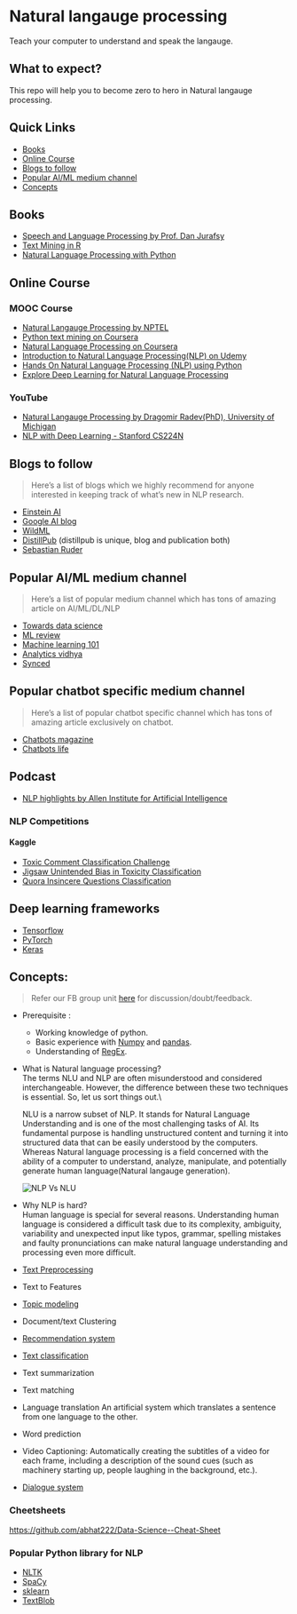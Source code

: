 # Natural langauge processing

Teach your computer to understand and speak the langauge.

## What to expect?

This repo will help you to become zero to hero in Natural langauge processing.

## Quick Links
- [Books](#books)
- [Online Course](#online-course)
- [Blogs to follow](#blogs-to-follow)
- [Popular AI/ML medium channel](#popular-ai/ml-medium-channel)
- [Concepts](#concepts)

## Books
- [Speech and Language Processing by Prof. Dan Jurafsy](https://web.stanford.edu/~jurafsky/slp3/)
- [Text Mining in R](https://www.tidytextmining.com)
- [Natural Language Processing with Python](https://www.nltk.org/book/)

## Online Course
### MOOC Course
- [Natural Langauge Processing by NPTEL](https://nptel.ac.in/courses/106101007/1)
- [Python text mining on Coursera](https://www.coursera.org/learn/python-text-mining)
- [Natural Language Processing on Coursera](https://www.coursera.org/learn/language-processing)
- [Introduction to Natural Language Processing(NLP) on Udemy](https://www.udemy.com/natural-language-processing/)
- [Hands On Natural Language Processing (NLP) using Python](https://www.udemy.com/hands-on-natural-language-processing-using-python/)
- [Explore Deep Learning for Natural Language Processing](https://trailhead.salesforce.com/en/content/learn/trails/explore-deep-learning-for-nlp)

### YouTube
- [Natural Langauge Processing by Dragomir Radev(PhD), University of Michigan](https://www.youtube.com/playlist?list=PLLssT5z_DsK8BdawOVCCaTCO99Ya58ryR)
- [NLP with Deep Learning - Stanford CS224N](https://www.youtube.com/watch?v=8rXD5-xhemo&list=PLoROMvodv4rOhcuXMZkNm7j3fVwBBY42z)

## Blogs to follow
> Here’s a list of blogs which we highly recommend for anyone interested in keeping track of what’s new in NLP research.
- [Einstein AI](https://einstein.ai/research)
- [Google AI blog](https://ai.googleblog.com/)
- [WildML](http://www.wildml.com/)
- [DistillPub](https://distill.pub/) (distillpub is unique, blog and publication both)
- [Sebastian Ruder](http://ruder.io/)

## Popular AI/ML medium channel
> Here’s a list of popular medium channel which has tons of amazing article on AI/ML/DL/NLP
- [Towards data science](https://towardsdatascience.com/)
- [ML review](https://medium.com/mlreview)
- [Machine learning 101](https://medium.com/machine-learning-101)
- [Analytics vidhya](https://medium.com/analytics-vidhya)
- [Synced](https://medium.com/@Synced)

## Popular chatbot specific medium channel
> Here’s a list of popular chatbot specific channel which has tons of amazing article exclusively on chatbot.
- [Chatbots magazine](https://chatbotsmagazine.com/)
- [Chatbots life](https://chatbotslife.com/)

## Podcast
- [NLP highlights by Allen Institute for Artificial Intelligence](https://podcasts.apple.com/us/podcast/nlp-highlights/id1235937471)

### NLP Competitions 
#### Kaggle
- [Toxic Comment Classification Challenge](https://www.kaggle.com/c/jigsaw-toxic-comment-classification-challenge/)
- [Jigsaw Unintended Bias in Toxicity Classification](https://www.kaggle.com/c/jigsaw-unintended-bias-in-toxicity-classification)
- [Quora Insincere Questions Classification](https://www.kaggle.com/c/quora-insincere-questions-classification)

## Deep learning frameworks
- [Tensorflow](https://www.tensorflow.org/)
- [PyTorch](https://pytorch.org/)
- [Keras](https://keras.io/)

## Concepts:
> Refer our FB group unit [here](https://www.facebook.com/groups/colearninglounge/learning_content/?filter=471702823590059) for discussion/doubt/feedback.
- Prerequisite :
 	-	Working knowledge of python.
 	- 	Basic experience with [Numpy](https://colab.research.google.com/github/GokuMohandas/practicalAI/blob/master/notebooks/02_NumPy.ipynb) and [pandas](https://colab.research.google.com/github/GokuMohandas/practicalAI/blob/master/notebooks/03_Pandas.ipynb).
 	- 	Understanding of [RegEx](https://www.analyticsvidhya.com/blog/2015/06/regular-expression-python/).

- What is Natural language processing?\
	The terms NLU and NLP are often misunderstood and considered interchangeable. However, the difference between these two techniques is essential. So, let us 
	sort things out.\

	NLU is a narrow subset of NLP. It stands for Natural Language Understanding and is one of the most challenging tasks of AI. Its fundamental purpose is handling unstructured content and turning it into structured data that can be easily understood by the computers.
	Whereas Natural language processing is a field concerned with the ability of a computer to understand, analyze, manipulate, and potentially generate human language(Natural langauge generation).
	
	![NLP Vs NLU](../../Images/NLU-and-NLP.jpg)
	
- Why NLP is hard?\
	Human language is special for several reasons. Understanding human language is considered a difficult task due to its complexity, ambiguity, variability and unexpected input like typos, grammar, spelling mistakes and faulty pronunciations can make natural language understanding and processing even more difficult.
	
- [Text Preprocessing](./Concepts/Text%20preprocessing/)
- Text to Features
- [Topic modeling](./Concepts/Topic%20Modelling)
- Document/text Clustering
- [Recommendation system](./Concepts/Recommendation%20system)
- [Text classification](./Concepts/Text%20Classification/)
- Text summarization
- Text matching
- Language translation
	An artificial system which translates a sentence from one language to the other.
- Word prediction
- Video Captioning:
	Automatically creating the subtitles of a video for each frame, including a description of the sound cues (such as machinery starting up, people laughing in the background, etc.).
- [Dialogue system](http://web.stanford.edu/class/cs20si/lectures/slides_13.pdf)


### Cheetsheets
https://github.com/abhat222/Data-Science--Cheat-Sheet

### Popular Python library for NLP
- [NLTK](https://www.nltk.org/)
- [SpaCy](https://spacy.io/)
- [sklearn](https://scikit-learn.org/stable/)
- [TextBlob](https://textblob.readthedocs.io/en/dev/)
